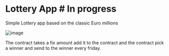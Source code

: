 # Lottery App # In progress

Simple Lottery app based on the classic Euro millions

![image](https://github.com/adrianTroop/troopy-page/assets/70724439/c7a69b6e-6aaf-46af-8b3c-13020e3ae4c5)

The contract takes a fix amount add it to the contract and the contract pick a winner and send to the winner every friday.
